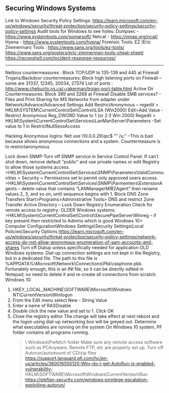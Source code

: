 ## Securing Windows Systems

Link to Windows Security Policy Settings: https://learn.microsoft.com/en-us/windows/security/threat-protection/security-policy-settings/security-policy-settings
Audit tools for Windows to see holes:
Dumpsec - https://www.systemtools.com/somarsoft/
Netcat - https://nmap.org/ncat/
Hyena - https://www.systemtools.com/hyena/
Forensic Tools:
EZ (Eric Zimmerman) Tools : https://www.sans.org/tools/ez-tools/
https://www.sans.org/posters/eric-zimmerman-tools-cheat-sheet/
https://reconshell.com/incident-response-resources/

---

Netbios countermeasures : Block TCP/UDP to 135-139 and 445 at Firewall
Trojans/Backdoor countermeasures: Block high listening ports on Firewall – some are 31337, 12345, 20034, 27374
List of ports : http://www.chebucto.ns.ca/~rakerman/trojan-port-table.html
Active Dir Countermeasures: Block 389 and 3268 at Firewall
Disable SMB services? - Files and Print Sharing for MS Networks from adapter under Network/Advance/Advanced Settings
Add RestrictAnonymous – regedit > HKLM\SYSTEM\CurrentControlSet\Control\LSA (Win2000)
Edit>Add Value
-Restrict Anonymous Reg_DWORD Value to 1 (or 2 if Win 2000)
Regedit > HKLM\System\CurrentControlSet\Services\LanManServer\Parameters
-Set value to 1 in RestrictNullSessAccess

Hacking Anonymous logins:
Net use \\10.0.0.26\ipc$ “” /u:’’ –This is bad because allows anonymous connections and a system. Countermeasure is to restrictanonymous

Lock down SNMP-Turn off SNMP service in Service Control Panel. If can’t shut down, remove default “public” and use private names or edit Registry to allow those systems access. >HKLM\System\CurrentControlSet\Services\SNMP\Parameters\ValidCommunities > Security > Permissions set to permit only approved users access. >HKLM\System\CurrentControlSet\Services\SNMP\Parmemters\ExtensionAgents – delete value that contains “LANManagerMIB2Agent” then rename values 2, 3, and so on, until sequence begins with 1.
Block DNS Zone Transfers
Start>Programs>Administrative Tools> DNS and restrict Zone Transfer
Active Directory –
Lock Down Registry Enumeration
Check for remote access to registry:
OLDER Windows systems: >HKLM\System\CurrentControlSet\Control\SecurePipeServer\Winreg – if key present then restricted to Admins which is good
Windows 10> Computer Configuration\Windows Settings\Security Settings\Local Policies\Security Options
https://learn.microsoft.com/en-us/windows/security/threat-protection/security-policy-settings/network-access-do-not-allow-anonymous-enumeration-of-sam-accounts-and-shares
Turn off Dialup unless specifically needed for application
OLD Windows systems: Dial-up connection settings are not kept in the Registry, but in a dedicated file. The path to this file is %APPDATA%\Microsoft\Network\Connections\Pbk\rasphone.pbk. Fortunately enough, this is an INI file, so it can be directly edited in Notepad; no need to delete it and re-create all connections from scratch.
Windows 10:

1. HKEY_LOCAL_MACHINE\SOFTWARE\Microsoft\Windows NT\CurrentVersion\Winlogon
2. From the Edit menu select New - String Value
3. Enter a name of RASDisable
4. Double click the new value and set to 1. Click OK
5. Close the registry editor
   The change will take effect at next reboot and the logon using dial-up networking box will be greyed out.
   Determine what executables are running on the system
   On Windows 10 system, PF folder contains all programs running.
   > \ Windows\Prefetch folder
   > Make sure any remote access software such as PCAnyware, Remote FTP, etc are property set up.
   > Turn off Autorun/automount of CD/zip files
   > https://support.languard.gfi.com/hc/en-us/articles/360016550120-Why-do-I-get-AutoRun-is-enabled-vulnerability-
   > HKLM\SOFTWARE\Microsoft\Windows\CurrentVersion\Run
   > https://steflan-security.com/windows-privilege-escalation-exploiting-autorun/
